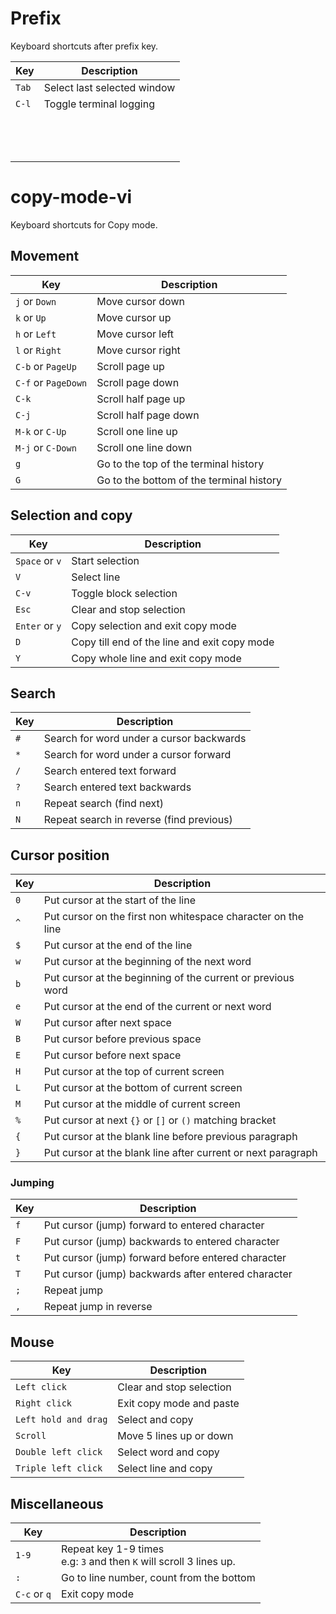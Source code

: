 # Prefix

Keyboard shortcuts after prefix key.

| Key   | Description                 |
| ----- | --------------------------- |
| `Tab` | Select last selected window |
| `C-l` | Toggle terminal logging     |
|       |                             |
|       |                             |
|       |                             |
|       |                             |
|       |                             |
|       |                             |
|       |                             |
|       |                             |
|       |                             |
|       |                             |
|       |                             |
|       |                             |
|       |                             |



# copy-mode-vi

Keyboard shortcuts for Copy mode.

## Movement

| Key                 | Description                              |
| ------------------- | ---------------------------------------- |
| `j` or `Down`       | Move cursor down                         |
| `k` or `Up`         | Move cursor up                           |
| `h` or `Left`       | Move cursor left                         |
| `l` or `Right`      | Move cursor right                        |
| `C-b` or `PageUp`   | Scroll page up                           |
| `C-f` or `PageDown` | Scroll page down                         |
| `C-k`               | Scroll half page up                      |
| `C-j`               | Scroll half page down                    |
| `M-k` or `C-Up`     | Scroll one line up                       |
| `M-j` or `C-Down`   | Scroll one line down                     |
| `g`                 | Go to the top of the terminal history    |
| `G`                 | Go to the bottom of the terminal history |

## Selection and copy

| Key                 | Description                                                  |
| ------------------- | ------------------------------------------------------------ |
| `Space` or `v`      | Start selection                                              |
| `V`                 | Select line                                                  |
| `C-v`               | Toggle block selection                                       |
| `Esc`               | Clear and stop selection                                     |
| `Enter` or `y`      | Copy selection and exit copy mode                            |
| `D`                 | Copy till end of the line and exit copy mode                 |
| `Y`                 | Copy whole line and exit copy mode                           |

## Search

| Key                 | Description                                                  |
| ------------------- | ------------------------------------------------------------ |
| `#`                 | Search for word under a cursor backwards                     |
| `*`                 | Search for word under a cursor forward                       |
| `/`                 | Search entered text forward                                  |
| `?`                 | Search entered text backwards                                |
| `n`                 | Repeat search (find next)                                    |
| `N`                 | Repeat search in reverse (find previous)                     |

## Cursor position

| Key  | Description                                                  |
| ---- | ------------------------------------------------------------ |
| `0`  | Put cursor at the start of the line                          |
| `^`  | Put cursor on the first non whitespace character on the line |
| `$`  | Put cursor at the end of the line                            |
| `w`  | Put cursor at the beginning of the next word                 |
| `b`  | Put cursor at the beginning of the current or previous word  |
| `e`  | Put cursor at the end of the current or next word            |
| `W`  | Put cursor after next space                                  |
| `B`  | Put cursor before previous space                             |
| `E`  | Put cursor before next space                                 |
| `H`  | Put cursor at the top of current screen                      |
| `L`  | Put cursor at the bottom of current screen                   |
| `M`  | Put cursor at the middle of current screen                   |
| `%`  | Put cursor at next `{}` or `[]` or `()` matching bracket     |
| `{`  | Put cursor at the blank line before previous paragraph       |
| `}`  | Put cursor at the blank line after current or next paragraph |

### Jumping

| Key  | Description                                         |
| ---- | --------------------------------------------------- |
| `f`  | Put cursor (jump) forward to entered character      |
| `F`  | Put cursor (jump) backwards to entered character    |
| `t`  | Put cursor (jump) forward before entered character  |
| `T`  | Put cursor (jump) backwards after entered character |
| `;`  | Repeat jump                                         |
| `,`  | Repeat jump in reverse                              |

## Mouse

| Key                  | Description              |
| -------------------- | ------------------------ |
| `Left click`         | Clear and stop selection |
| `Right click`        | Exit copy mode and paste |
| `Left hold and drag` | Select and copy          |
| `Scroll`             | Move 5 lines up or down  |
| `Double left click`  | Select word and copy     |
| `Triple left click`  | Select line and copy     |

## Miscellaneous

| Key          | Description                                                  |
| ------------ | ------------------------------------------------------------ |
| `1-9`        | Repeat key 1-9 times<br/>e.g: `3` and then `K` will scroll 3 lines up. |
| `:`          | Go to line number, count from the bottom                     |
| `C-c` or `q` | Exit copy mode                                               |
